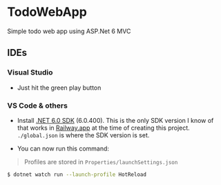 # TodoWebApp

Simple todo web app using ASP.Net 6 MVC

## IDEs

### Visual Studio

- Just hit the green play button

### VS Code & others

- Install [.NET 6.0 SDK](https://dotnet.microsoft.com/en-us/download/visual-studio-sdks) (6.0.400). This is the only SDK version I know of that works in [Railway.app](https://railway.app/) at the time of creating this project. `./global.json` is where the SDK version is set.

- You can now run this command:

> Profiles are stored in `Properties/launchSettings.json`

```sh
$ dotnet watch run --launch-profile HotReload
```
